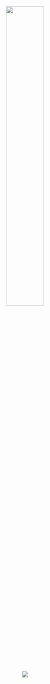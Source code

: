 <div align="center">
    <a href="https://github.com/Sleepy4k">
        <img width="45%" src="https://github-readme-stats.vercel.app/api?username=Sleepy4k&layout=compact&theme=react&hide_border=true&show_icons=true"/>
    </a>
</div>

<div align="center">
    <a href="https://discord.gg/7rFQQ6yeW7">
      <img src="https://img.shields.io/discord/881506995511898164?style=for-the-badge&logo=discord&labelColor=7289da&logoColor=white&color=2c2f33&label=Discord"/>
    </a>
</div>
